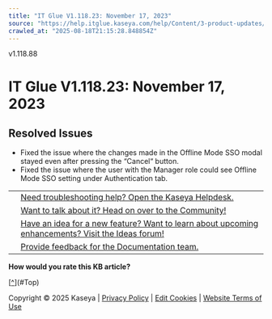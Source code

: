 ```yaml
---
title: "IT Glue V1.118.23: November 17, 2023"
source: "https://help.itglue.kaseya.com/help/Content/3-product-updates/it-glue-release-notes/V1.118.23%20-%202023-11-17.htm"
crawled_at: "2025-08-18T21:15:28.848854Z"
---
```


v1.118.88

# IT Glue V1.118.23: November 17, 2023

## Resolved Issues

* Fixed the issue where the changes made in the Offline Mode SSO modal stayed even after pressing the “Cancel“ button.
* Fixed the issue where the user with the Manager role could see Offline Mode SSO setting under Authentication tab.

|  |  |
| --- | --- |
|  | [Need troubleshooting help? Open the Kaseya Helpdesk.](https://helpdesk.kaseya.com/) |
|  | [Want to talk about it? Head on over to the Community!](https://community.kaseya.com/it-operations) |
|  | [Have an idea for a new feature? Want to learn about upcoming enhancements? Visit the Ideas forum!](https://community.kaseya.com/ideas/categories/ITGlue-ideas-portal) |
|  | [Provide feedback for the Documentation team.](javascript:(function()%7BSendLinkByMail()%3B%7D)()%3B) |

**How would you rate this KB article?**

[[^](#Top)](#Top)

Copyright © 2025 Kaseya | [Privacy Policy](https://www.kaseya.com/legal/kaseya-privacy-statement/) | [Edit Cookies](#) | [Website Terms of Use](https://www.kaseya.com/legal/website-terms-of-use/)
